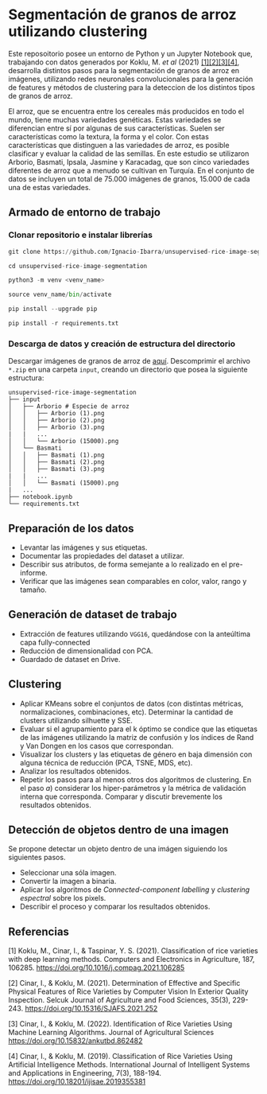 # Segmentación de granos de arroz utilizando clustering

Este reposoitorio posee un entorno de Python y un Jupyter Notebook que, trabajando con datos generados por Koklu, M. *et al* (2021) [[1]](#1)[[2]](#2)[[3]](#3)[[4]](#4), desarrolla distintos pasos para la segmentación de granos de arroz en imágenes, utilizando redes neuronales convolucionales para la generación de features y métodos de clustering para la deteccion de los distintos tipos de granos de arroz.  

El arroz, que se encuentra entre los cereales más producidos en todo el mundo, tiene muchas variedades genéticas. Estas variedades se diferencian entre sí por algunas de sus características. Suelen ser características como la textura, la forma y el color. Con estas características que distinguen a las variedades de arroz, es posible clasificar y evaluar la calidad de las semillas. En este estudio se utilizaron Arborio, Basmati, Ipsala, Jasmine y Karacadag, que son cinco variedades diferentes de arroz que a menudo se cultivan en Turquía. En el conjunto de datos se incluyen un total de 75.000 imágenes de granos, 15.000 de cada una de estas variedades.

## Armado de entorno de trabajo

### Clonar repositorio e instalar librerías

```python
git clone https://github.com/Ignacio-Ibarra/unsupervised-rice-image-segmentation.git

cd unsupervised-rice-image-segmentation

python3 -m venv <venv_name>

source venv_name/bin/activate

pip install --upgrade pip

pip install -r requirements.txt
```

### Descarga de datos y creación de estructura del directorio
Descargar imágenes de granos de arroz de [aquí](https://www.muratkoklu.com/datasets/vtdhnd09.php). Descomprimir el archivo `*.zip` en una carpeta `input`, creando un directorio que posea la siguiente estructura: 

```
unsupervised-rice-image-segmentation
├── input
│   ├── Arborio # Especie de arroz
│   │   ├── Arborio (1).png
│   │   ├── Arborio (2).png
│   │   ├── Arborio (3).png
|   |   ...
│   │   └── Arborio (15000).png
│   └── Basmati
│   │   ├── Basmati (1).png
│   │   ├── Basmati (2).png
│   │   ├── Basmati (3).png
|   |   ...
│   │   └── Basmati (15000).png
|   ...
├── notebook.ipynb
└── requirements.txt
```

## Preparación de los datos
* Levantar las imágenes y sus etiquetas. 
* Documentar las propiedades del dataset a utilizar. 
* Describir sus atributos, de forma semejante a lo realizado en el pre-informe. 
* Verificar que las imágenes sean comparables en color, valor, rango y tamaño.

## Generación de dataset de trabajo
* Extracción de features utilizando `VGG16`, quedándose con la anteúltima capa fully-connected
* Reducción de dimensionalidad con PCA. 
* Guardado de dataset en Drive. 

## Clustering
* Aplicar KMeans sobre el conjuntos de datos (con distintas métricas, normalizaciones,
combinaciones, etc). Determinar la cantidad de clusters utilizando silhuette y SSE.
* Evaluar si el agrupamiento para el k óptimo se condice que las etiquetas de las imágenes
utilizando la matriz de confusión y los índices de Rand y Van Dongen en los casos que
correspondan.
* Visualizar los clusters y las etiquetas de género en baja dimensión con alguna técnica
de reducción (PCA, TSNE, MDS, etc).
* Analizar los resultados obtenidos.
* Repetir los pasos para al menos otros dos algoritmos de clustering. En el paso $a)$ considerar
los hiper-parámetros y la métrica de validación interna que corresponda. Comparar y
discutir brevemente los resultados obtenidos.

## Detección de objetos dentro de una imagen
Se propone detectar un objeto dentro de una imágen siguiendo los siguientes pasos.
* Seleccionar una sóla imagen.
* Convertir la imagen a binaria.
* Aplicar los algoritmos de *Connected-component labelling* y *clustering espectral* sobre
los pixels.
* Describir el proceso y comparar los resultados obtenidos.

## Referencias
<a id="1">[1]</a> 
Koklu, M., Cinar, I., & Taspinar, Y. S. (2021). Classification of rice varieties with deep learning methods. Computers and Electronics in Agriculture, 187, 106285. https://doi.org/10.1016/j.compag.2021.106285

<a id="2">[2]</a> 
Cinar, I., & Koklu, M. (2021). Determination of Effective and Specific Physical Features of Rice Varieties by Computer Vision In Exterior Quality Inspection. Selcuk Journal of Agriculture and Food Sciences, 35(3), 229-243. https://doi.org/10.15316/SJAFS.2021.252

<a id="3">[3]</a> 
Cinar, I., & Koklu, M. (2022). Identification of Rice Varieties Using Machine Learning Algorithms. Journal of Agricultural Sciences https://doi.org/10.15832/ankutbd.862482

<a id="4">[4]</a> 
Cinar, I., & Koklu, M. (2019). Classification of Rice Varieties Using Artificial Intelligence Methods. International Journal of Intelligent Systems and Applications in Engineering, 7(3), 188-194. https://doi.org/10.18201/ijisae.2019355381

